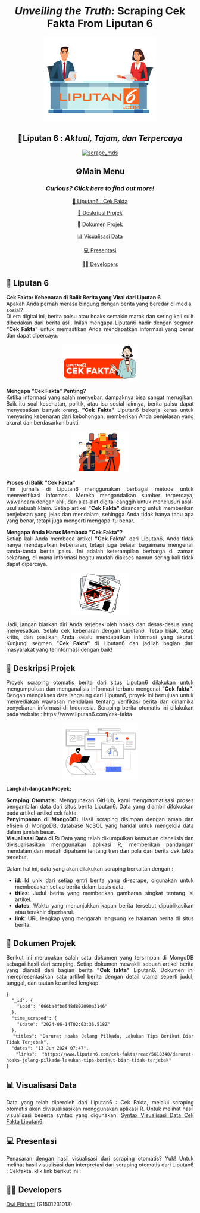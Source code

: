 <div align="center"><h1><b><em>Unveiling the Truth:</em></b> Scraping Cek Fakta From Liputan 6</h1>
</div>
<p align="center" width="60%">
    <img width="60%" src="logo/logo liputan 6.png">
</p>
<div align="center">
<h2>📢Liputan 6 : <em>Aktual, Tajam, dan Terpercaya</em></h2>
    
[![scrape_mds](https://github.com/dwiftrnti/PraktikumMDS-Scrapping/actions/workflows/main.yml/badge.svg)](https://github.com/dwiftrnti/PraktikumMDS-Scrapping/actions/workflows/main.yml)
</div>

<div align="center">

## ⚙️Main Menu
</div>

<div align="center"><h3><em>Curious? Click here to find out more!</h3></em>
</div>
<div align="center">

[:newspaper: Liputan6 : Cek Fakta](#newspaper-liputan-6)

[:mag_right: Deskripsi Projek](#mag_right-deskripsi-projek)

[:open_file_folder: Dokumen Projek](#open_file_folder-dokumen-projek)

[:bar_chart: Visualisasi Data](#bar_chart-visualisasi-data)

[:computer: Presentasi](#computer-presentasi)

[:woman_technologist: Developers](#woman_technologist-developers)
</div>

## :newspaper: Liputan 6


<div>
    <b>Cek Fakta: Kebenaran di Balik Berita yang Viral dari Liputan 6</b>
</div>
Apakah Anda pernah merasa bingung dengan berita yang beredar di media sosial?
<div align="justify">
Di era digital ini, berita palsu atau hoaks semakin marak dan sering kali sulit dibedakan dari berita asli. Inilah mengapa Liputan6 hadir dengan segmen <b>"Cek Fakta"</b> untuk memastikan Anda mendapatkan informasi yang benar dan dapat dipercaya.
</div>
</div>
<p align="center" width="50%">
    <img width="40%" src="logo/cek fakta.png">
</p>
    
<div><b>Mengapa "Cek Fakta" Penting?</b>
</div>
<div align="justify">
Ketika informasi yang salah menyebar, dampaknya bisa sangat merugikan. Baik itu soal kesehatan, politik, atau isu sosial lainnya, berita palsu dapat menyesatkan banyak orang. <b>"Cek Fakta"</b> Liputan6 bekerja keras untuk menyaring kebenaran dari kebohongan, memberikan Anda penjelasan yang akurat dan berdasarkan bukti.
</div>

<p align="center" width="40%">
    <img width="30%" src="logo/jurnalis.png">
</p>

<div><b>Proses di Balik "Cek Fakta"</b></div>
<div align="justify">
Tim jurnalis di Liputan6 menggunakan berbagai metode untuk memverifikasi informasi. Mereka mengandalkan sumber terpercaya, wawancara dengan ahli, dan alat-alat digital canggih untuk menelusuri asal-usul sebuah klaim. Setiap artikel <b>"Cek Fakta"</b> dirancang untuk memberikan penjelasan yang jelas dan mendalam, sehingga Anda tidak hanya tahu apa yang benar, tetapi juga mengerti mengapa itu benar.
</div>
</p>

<div><b>Mengapa Anda Harus Membaca "Cek Fakta"?</b></div>
<div align="justify">
Setiap kali Anda membaca artikel <b>"Cek Fakta"</b> dari Liputan6, Anda tidak hanya mendapatkan kebenaran, tetapi juga belajar bagaimana mengenali tanda-tanda berita palsu. Ini adalah keterampilan berharga di zaman sekarang, di mana informasi begitu mudah diakses namun sering kali tidak dapat dipercaya.
</div>
<p align="center" width="40%">
    <img width="30%" src="logo/hoax.png">
</p>
<div align="justify">
Jadi, jangan biarkan diri Anda terjebak oleh hoaks dan desas-desus yang menyesatkan. Selalu cek kebenaran dengan Liputan6. Tetap bijak, tetap kritis, dan pastikan Anda selalu mendapatkan informasi yang akurat. Kunjungi segmen <b>"Cek Fakta"</b> di Liputan6 dan jadilah bagian dari masyarakat yang terinformasi dengan baik!
</div>

## :mag_right: Deskripsi Projek

<div align="justify"> Proyek scraping otomatis berita dari situs Liputan6 dilakukan untuk mengumpulkan dan menganalisis informasi terbaru mengenai <b>"Cek fakta"</b>. Dengan mengakses data langsung dari Liputan6, proyek ini bertujuan untuk menyediakan wawasan mendalam tentang verifikasi berita dan dinamika penyebaran informasi di Indonesia. Scraping berita otomatis ini dilakukan pada website : https://www.liputan6.com/cek-fakta
</div>

<p align="center" width="40%">
    <img width="40%" src="logo/scraping.png">
</p>

<div><b>Langkah-langkah Proyek:</b></div>
</p>
<div align="justify">
<div><b>Scraping Otomatis:</b> Menggunakan GitHub, kami mengotomatisasi proses pengambilan data dari situs berita Liputan6. Data yang diambil difokuskan pada artikel-artikel cek fakta.</div>
<div><b>Penyimpanan di MongoDB:</b> Hasil scraping disimpan dengan aman dan efisien di MongoDB, database NoSQL yang handal untuk mengelola data dalam jumlah besar.</div>
<div><b>Visualisasi Data di R:</b> Data yang telah dikumpulkan kemudian dianalisis dan divisualisasikan menggunakan aplikasi R, memberikan pandangan mendalam dan mudah dipahami tentang tren dan pola dari berita cek fakta tersebut.
</div>


</p> 
Dalam hal ini, data yang akan dilakukan scraping berkaitan dengan :

- **id**: Id unik dari setiap entri berita yang di-scrape, digunakan untuk membedakan setiap berita dalam basis data.
- **titles**: Judul berita yang memberikan gambaran singkat tentang isi artikel.
- **dates**: Waktu yang menunjukkan kapan berita tersebut dipublikasikan atau terakhir diperbarui.
- **link**: URL lengkap yang mengarah langsung ke halaman berita di situs berita.
</p>

## :open_file_folder: Dokumen Projek

Berikut ini merupakan salah satu dokumen yang tersimpan di MongoDB sebagai hasil dari scraping. Setiap dokumen mewakili sebuah artikel berita yang diambil dari bagian berita <b>"Cek fakta"</b> Liputan6. Dokumen ini merepresentasikan satu artikel berita dengan detail utama seperti judul, tanggal, dan tautan ke artikel lengkap.

```mongodb
{
  "_id": {
    "$oid": "666ba4fbe648d802090a3146"
  },
  "time_scraped": {
    "$date": "2024-06-14T02:03:36.518Z"
  },
  "titles": "Darurat Hoaks Jelang Pilkada, Lakukan Tips Berikut Biar Tidak Terjebak",
  "dates": "13 Jun 2024 07:47",
  "links": "https://www.liputan6.com/cek-fakta/read/5618340/darurat-hoaks-jelang-pilkada-lakukan-tips-berikut-biar-tidak-terjebak"
}
```

## :bar_chart: Visualisasi Data

Data yang telah diperoleh dari Liputan6 : Cek Fakta, melalui scraping otomatis akan divisualisasikan menggunakan aplikasi R. Untuk melihat hasil visualisasi beserta syntax yang digunakan: [Syntax Visualisasi Data Cek Fakta Liputan6](https://rpubs.com/dwiftrnti/Liputan6_Cekfakta).

## :computer: Presentasi
Penasaran dengan hasil visualisasi dari scraping otomatis? Yuk! Untuk melihat hasil visualisasi dan interpretasi dari scraping otomatis dari Liputan6 : Cekfakta. klik link berikut ini :

## :woman_technologist: Developers
[Dwi Fitrianti](https://github.com/dwiftrnti) (G1501231013)


